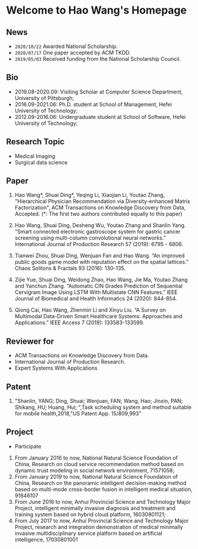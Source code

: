 # Welcome to Hao Wang's Homepage

## News

- `2020/10/22` Awarded National Scholarship.
- `2020/07/17` One paper accepted by ACM TKDD.
- `2019/05/03` Received funding from the National Scholarship Council.

## Bio

- 2019.08-2020.09: Visiting Scholar at Computer Science Department, University of Pittsburgh;
- 2016.09-2021.06: Ph.D. student at School of Management, Hefei University of Technology;
- 2012.09-2016.06: Undergraduate student at School of Software, Hefei University of Technology;

## Research Topic

- Medical Imaging
- Surgical data science

## Paper

1. Hao Wang\*, Shuai Ding\*, Yeqing Li, Xiaojian Li, Youtao Zhang, "Hierarchical Physician Recommendation via Diversity-enhanced Matrix Factorization", ACM Transactions on Knowledge Discovery from Data, Accepted. (\*: The first two authors contributed equally to this paper)

2. Hao Wang, Shuai Ding, Desheng Wu, Youtao Zhang and Shanlin Yang. “Smart connected electronic gastroscope system for gastric cancer screening using multi-column convolutional neural networks.” International Journal of Production Research 57 (2019): 6795 - 6806.

3. Tianwei Zhou, Shuai Ding, Wenjuan Fan and Hao Wang. “An improved public goods game model with reputation effect on the spatial lattices.” Chaos Solitons & Fractals 93 (2016): 130-135.

4. Zijie Yue, Shuai Ding, Weidong Zhao, Hao Wang, Jie Ma, Youtao Zhang and Yanchun Zhang. “Automatic CIN Grades Prediction of Sequential Cervigram Image Using LSTM With Multistate CNN Features.” IEEE Journal of Biomedical and Health Informatics 24 (2020): 844-854.

5. Qiong Cai, Hao Wang, Zhenmin Li and Xinyu Liu. “A Survey on Multimodal Data-Driven Smart Healthcare Systems: Approaches and Applications.” IEEE Access 7 (2019): 133583-133599.

## Reviewer for

- ACM Transactions on Knowledge Discovery from Data.
- International Journal of Production Research.
- Expert Systems With Applications

## Patent

1. "Shanlin, YANG; Ding, Shuai; Wenjuan, FAN; Wang, Hao; Jinxin, PAN; Shikang, HU; Huang, Hui; ",Task scheduling system and method suitable for mobile health,2018,"US Patent App. 15/809,993"

## Project

- Participate

1. From January 2016 to now, National Natural Science Foundation of China, Research on cloud service recommendation method based on dynamic trust modeling in social network environment, 71571058;
2. From January 2019 to now, National Natural Science Foundation of China, Research on the panoramic intelligent decision-making method based on multi-mode cross-border fusion in intelligent medical situation, 91846107
3. From June 2016 to now, Anhui Provincial Science and Technology Major Project, intelligent minimally invasive diagnosis and treatment and training system based on hybrid cloud platform, 16030801121;
4. From July 2017 to now, Anhui Provincial Science and Technology Major Project, research and integration demonstration of medical minimally invasive multidisciplinary service platform based on artificial intelligence, 17030801001
